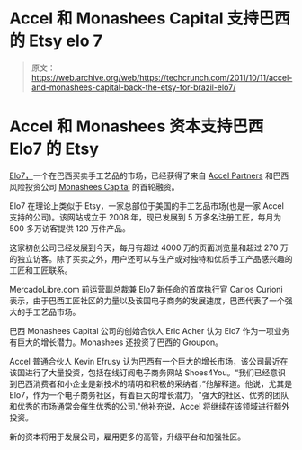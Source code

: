 # Accel 和 Monashees Capital 支持巴西的 Etsy elo 7 

> 原文：<https://web.archive.org/web/https://techcrunch.com/2011/10/11/accel-and-monashees-capital-back-the-etsy-for-brazil-elo7/>

# Accel 和 Monashees 资本支持巴西 Elo7 的 Etsy

[Elo7，](https://web.archive.org/web/20221209132804/http://www.elo7.com.br/)一个在巴西买卖手工艺品的市场，已经获得了来自 [Accel Partners](https://web.archive.org/web/20221209132804/http://www.crunchbase.com/financial-organization/accel-partners) 和巴西风险投资公司 [Monashees Capital](https://web.archive.org/web/20221209132804/http://www.crunchbase.com/financial-organization/monashees-capital) 的首轮融资。

Elo7 在理论上类似于 Etsy，一家总部位于美国的手工艺品市场(也是一家 Accel 支持的公司)。该网站成立于 2008 年，现已发展到 5 万多名注册工匠，每月为 500 多万访客提供 120 万件产品。

这家初创公司已经发展到今天，每月有超过 4000 万的页面浏览量和超过 270 万的独立访客。除了买卖之外，用户还可以与生产或对独特和优质手工产品感兴趣的工匠和工匠联系。

MercadoLibre.com 前运营副总裁兼 Elo7 新任命的首席执行官 Carlos Curioni 表示，由于巴西工匠社区的力量以及该国电子商务的发展速度，巴西代表了一个强大的手工艺品市场。

巴西 Monashees Capital 公司的创始合伙人 Eric Acher 认为 Elo7 作为一项业务有巨大的增长潜力。Monashees 还投资了巴西的 Groupon。

Accel 普通合伙人 Kevin Efrusy 认为巴西有一个巨大的增长市场，该公司最近在该国进行了大量投资，包括在线订阅电子商务网站 Shoes4You。“我们已经意识到巴西消费者和小企业是新技术的精明和积极的采纳者，”他解释道。他说，尤其是 Elo7，作为一个电子商务社区，有着巨大的增长潜力。"强大的社区、优秀的团队和优秀的市场通常会催生优秀的公司."他补充说，Accel 将继续在该领域进行额外投资。

新的资本将用于发展公司，雇用更多的高管，升级平台和加强社区。
